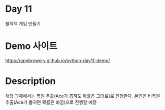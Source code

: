 # Day 11
블랙잭 게임 만들기

# Demo 사이트
https://appbrewery.github.io/python-day11-demo/

# Description
해당 과제에서는 복원 추출(Ace가 뽑혀도 확률은 그대로)로 진행한다.
본인은 비복원 추출(Ace가 뽑히면 확률은 바뀜)으로 진행할 예정